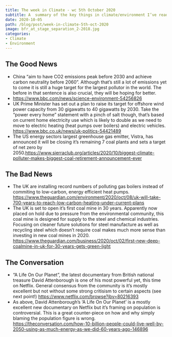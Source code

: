 ```yaml
---
title: The week in Climate - wc 5th October 2020
subtitle: A  summary of the key things in climate/environment I’ve read this week.
date: 2020-10-05
path: /blog/post/week-in-climate-5th-oct-2020
image: bfr_at_stage_separation_2-2018.jpg
categories:
- Climate
- Environment
---
```

## The Good News
* China “aim to have CO2 emissions peak before 2030 and achieve carbon neutrality before 2060”. Although that’s still a lot of emissions yet to come it is still a huge target for the largest pollutor in the world. The before in that sentence is also crucial, they will be hoping for better.
* https://www.bbc.com/news/science-environment-54256826
* UK Prime Minister has set out a plan to raise its target for offshore wind power capacity from 30 gigawatts to 40 gigawatts by 2030. Take the “power every home” statement with a pinch of salt though, that’s based on current home electricity use which is likely to double as we need to move to electric heating (heat pumps over boilers) and electric vehicles.
https://www.bbc.co.uk/news/uk-politics-54421489
* The US energy sectors largest greenhouse gas emitter, Vistra, has announced it will be closing it’s remaining 7 coal plants and sets a target of net zero by 2050.https://www.sierraclub.org/articles/2020/10/biggest-climate-polluter-makes-biggest-coal-retirement-announcement-ever

## The Bad News
* The UK are installing record numbers of polluting gas boilers instead of commiting to low-carbon, energy efficient heat pumps.
https://www.theguardian.com/environment/2020/oct/08/uk-will-take-700-years-to-reach-low-carbon-heating-under-current-plans
* The UK is set to open it’s first coal mine in 30 years. Apparently now placed on hold due to pressure from the environmental community, this coal mine is designed for supply to the steel and chemical industries. Focusing on cleaner future solutions for steel manufacture as well as recycling steel which doesn’t require coal makes much more sense than investing in new coal mines in 2020.
https://www.theguardian.com/business/2020/oct/02/first-new-deep-coalmine-in-uk-for-30-years-gets-green-light


## The Conversation
* “A Life On Our Planet”, the latest documentary from British national treasure David Attenborough is one of his most powerful yet, this time on Netflix. General consensus from the community is it’s mostly excellent but not without some strong critisism to certain aspects (see next point!)
https://www.netflix.com/browse?jbv=80216393
* As above, David Attenborough’s ‘A Life On Our Planet’ is a mostly excellent new documentary on Netflix but it’s framing on population is controversial. This is a great counter-piece on how and why simply blaming the population figure is wrong.
 https://theconversation.com/how-10-billion-people-could-live-well-by-2050-using-as-much-energy-as-we-did-60-years-ago-146896